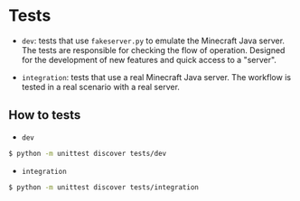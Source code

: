 # Tests

* `dev`: tests that use `fakeserver.py` to emulate the Minecraft Java server. The tests are responsible for checking the flow of operation. Designed for the development of new features and quick access to a "server".

* `integration`: tests that use a real Minecraft Java server. The workflow is tested in a real scenario with a real server.


## How to tests

* `dev`

```bash
$ python -m unittest discover tests/dev
```

* `integration`

```bash
$ python -m unittest discover tests/integration
```
